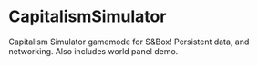 # CapitalismSimulator

Capitalism Simulator gamemode for S&Box! Persistent data, and networking. Also includes world panel demo.

